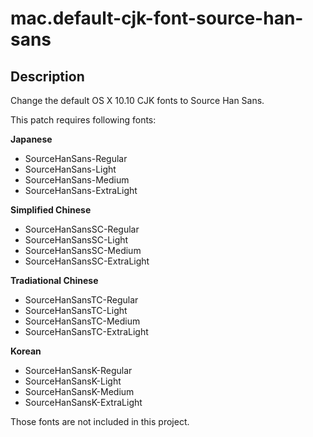 # mac.default-cjk-font-source-han-sans

## Description

Change the default OS X 10.10 CJK fonts to Source Han Sans.

This patch requires following fonts:

__Japanese__

- SourceHanSans-Regular
- SourceHanSans-Light
- SourceHanSans-Medium
- SourceHanSans-ExtraLight

__Simplified Chinese__

- SourceHanSansSC-Regular
- SourceHanSansSC-Light
- SourceHanSansSC-Medium
- SourceHanSansSC-ExtraLight

__Tradiational Chinese__

- SourceHanSansTC-Regular
- SourceHanSansTC-Light
- SourceHanSansTC-Medium
- SourceHanSansTC-ExtraLight

__Korean__

- SourceHanSansK-Regular
- SourceHanSansK-Light
- SourceHanSansK-Medium
- SourceHanSansK-ExtraLight

Those fonts are not included in this project.

